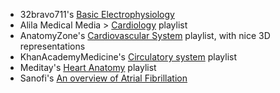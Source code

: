 - 32bravo711's [Basic Electrophysiology](https://www.google.com/search?q=site%3Ayoutube.com+Basic+Electrophysiology+32bravo711)
- Alila Medical Media > [Cardiology](https://www.youtube.com/playlist?list=PLJIs8ZcKXHUwdmQl1hxgtiTrKS1mOoVSi) playlist
- AnatomyZone's [Cardiovascular System](https://www.youtube.com/playlist?list=PL2989E2215C92CE5E) playlist, with nice 3D representations
- KhanAcademyMedicine's [Circulatory system](https://www.youtube.com/playlist?list=PLbKSbFnKYVY2IzZtHG4lv6pRtmTSb6n_P) playlist  
- Meditay's [Heart Anatomy](https://www.youtube.com/playlist?list=PLmzZnYRTmRK-FCP98PoP726sXkliirHxT) playlist  
- Sanofi's [An overview of Atrial Fibrillation](https://www.youtube.com/watch?v=HyQjpQf_eME)  
